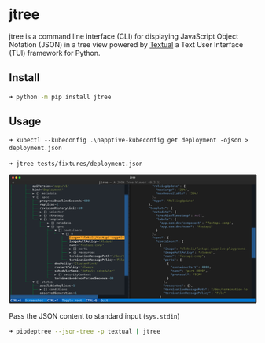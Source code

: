 # jtree
jtree is a command line interface (CLI) for displaying JavaScript Object Notation (JSON) in a tree view powered by [Textual](https://textual.textualize.io/) a Text User Interface (TUI) framework for Python.

## Install
```bash
➜ python -m pip install jtree
```

## Usage
```pwsh
➜ kubectl --kubeconfig .\napptive-kubeconfig get deployment -ojson > deployment.json

➜ jtree tests/fixtures/deployment.json
```

![jtree TUI](https://raw.githubusercontent.com/oleksis/jtree/main/json-tree.svg)

Pass the JSON content to standard input (`sys.stdin`)
```bash
➜ pipdeptree --json-tree -p textual | jtree
```
